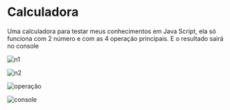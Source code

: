 # Calculadora

Uma calculadora para testar meus conhecimentos em Java Script, ela só funciona com 2 número e com as 4 operação principais. E o resultado sairá no console

![n1](https://i.imgur.com/CcOdqyX.png)

![n2](https://i.imgur.com/SwWkBz5.png)

![operação](https://i.imgur.com/EgGOh1a.png)

![console](https://i.imgur.com/yGEhJj0.png)

